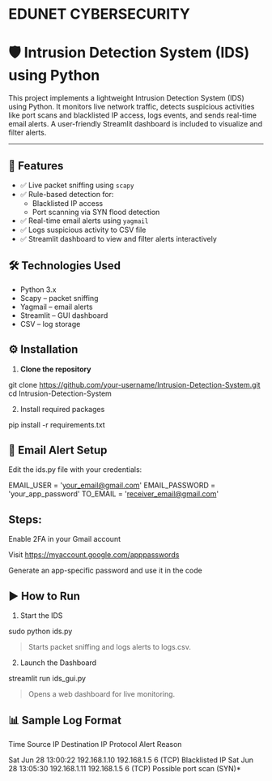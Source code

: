 # EDUNET CYBERSECURITY 

# 🛡️ Intrusion Detection System (IDS) using Python

This project implements a lightweight Intrusion Detection System (IDS) using Python. It monitors live network traffic, detects suspicious activities like port scans and blacklisted IP access, logs events, and sends real-time email alerts. A user-friendly Streamlit dashboard is included to visualize and filter alerts.

---

## 🚀 Features

- ✅ Live packet sniffing using `scapy`
- ✅ Rule-based detection for:
  - Blacklisted IP access
  - Port scanning via SYN flood detection
- ✅ Real-time email alerts using `yagmail`
- ✅ Logs suspicious activity to CSV file
- ✅ Streamlit dashboard to view and filter alerts interactively


## 🛠️ Technologies Used

- Python 3.x
- Scapy – packet sniffing
- Yagmail – email alerts
- Streamlit – GUI dashboard
- CSV – log storage


## ⚙️ Installation

1. **Clone the repository**

git clone https://github.com/your-username/Intrusion-Detection-System.git
cd Intrusion-Detection-System

2. Install required packages

pip install -r 
requirements.txt

## 🔐 Email Alert Setup

Edit the ids.py file with your credentials:

EMAIL_USER = 'your_email@gmail.com'
EMAIL_PASSWORD = 'your_app_password'
TO_EMAIL = 'receiver_email@gmail.com'

## Steps:

Enable 2FA in your Gmail account

Visit https://myaccount.google.com/apppasswords

Generate an app-specific password and use it in the code

## ▶️ How to Run

1. Start the IDS

sudo python ids.py

> Starts packet sniffing and logs alerts to logs.csv.



2. Launch the Dashboard

streamlit run ids_gui.py

> Opens a web dashboard for live monitoring.

## 📊 Sample Log Format

Time	Source IP	Destination IP	Protocol	Alert Reason

Sat Jun 28 13:00:22	192.168.1.10	192.168.1.5	6 (TCP)	Blacklisted IP
Sat Jun 28 13:05:30	192.168.1.11	192.168.1.5	6 (TCP)	Possible port scan (SYN)*
